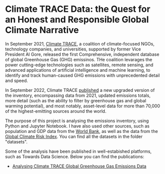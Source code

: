 # Climate TRACE Data: the Quest for an Honest and Responsible Global Climate Narrative

In September 2021, [Climate TRACE](https://climatetrace.org/), a coalition of climate-focused NGOs, technology companies, and universities, supported by former Vice President Al Gore, released the first Comprehensive, independent database of global Greenhouse Gas (GHG) emissinos. THe coalition levarages the power cutting-edge technologies such as satellites, remote sensing, and advanced applications of artificial intelligence and machine learning, to identify and track human-caused GHG emissions with unprecedented detail and speed.

In September 2022, Climate TRACE [published](https://climatetrace.org/news/release-notes-november-2022) a new upgraded version of the inventory, encompassing data from 2021, updated emissions totals, more detail (such as the ability to filter by greenhouse gas and global warming potential), and most notably, asset-level data for more than 70,000 of the highest-emitting sources around the world.

The purpose of this project is analysing the emissions inventory, using Python and Jupyter Notebook. I have also used other sources, such as population and GDP data from the [World Bank](https://data.worldbank.org/), as well as the data from the [Global Climate Risk Index](https://reliefweb.int/report/world/global-climate-risk-index-2021). You can find all the datasets in the folder "datasets".

Some of the analysis have been published in well-estabished platforms, such as Towards Data Science. Below you can find the publications:

- [Analysing Climate TRACE Global Greenhouse Gas Emissions Data](https://towardsdatascience.com/analysing-climate-trace-global-greenhouse-gas-emissions-data-part-1-fba426128e34)

